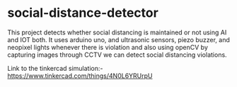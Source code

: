 # social-distance-detector
This project detects whether social distancing is maintained or not using AI and IOT both. It uses arduino uno, and ultrasonic sensors, piezo buzzer, and neopixel lights whenever there is violation and also using openCV by capturing images through CCTV we can detect social distancing violations.

Link to the tinkercad simulation:- https://www.tinkercad.com/things/4N0L6YRUrpU
